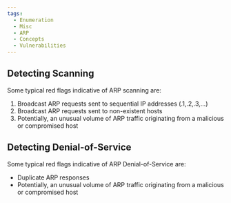 ```yaml
---
tags:
  - Enumeration
  - Misc
  - ARP
  - Concepts
  - Vulnerabilities
---
```

## Detecting Scanning

Some typical red flags indicative of ARP scanning are:

1. Broadcast ARP requests sent to sequential IP addresses (.1,.2,.3,...)
2. Broadcast ARP requests sent to non-existent hosts
3. Potentially, an unusual volume of ARP traffic originating from a malicious or compromised host

## Detecting Denial-of-Service

Some typical red flags indicative of ARP Denial-of-Service are:

- Duplicate ARP responses
- Potentially, an unusual volume of ARP traffic originating from a malicious or compromised host
